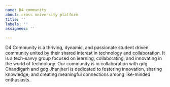 ```yaml
---
name: D4 community
about: cross university platform
title: ''
labels: ''
assignees: ''

---
```


D4 Community is a thriving, dynamic, and passionate student driven community united by their shared interest in technology and collaboration. It is a tech-savvy group focused on learning, collaborating, and innovating in the world of technology. Our community is in collaboration with gdg Chandigarh and gdg Jhanjheri is dedicated to fostering innovation, sharing knowledge, and creating meaningful connections among like-minded enthusiasts.
